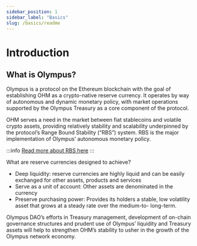 ```yaml
---
sidebar_position: 1
sidebar_label: "Basics"
slug: /basics/readme
---
```


# Introduction

## What is Olympus?

Olympus is a protocol on the Ethereum blockchain with the goal of establishing OHM as a crypto-native reserve currency. It operates by way of autonomous and dynamic monetary policy, with market operations supported by the Olympus Treasury as a core component of the protocol.

OHM serves a need in the market between fiat stablecoins and volatile crypto assets, providing relatively stability and scalability underpinned by the protocol’s Range Bound Stability (“RBS”) system.  RBS is the major implementation of Olympus’ autonomous monetary policy.

:::info
[Read more about RBS here](../treasury/range-bound.md)
:::

What are reserve currencies designed to achieve?

* Deep liquidity: reserve currencies are highly liquid and can be easily exchanged for other assets, products and services
* Serve  as a unit of account: Other assets are denominated in the currency
* Preserve purchasing power: Provides its holders a stable, low volatility asset that grows at a steady rate over the medium-to- long-term.

Olympus DAO’s efforts in Treasury management, development of on-chain governance structures and prudent use of Olympus’ liquidity and Treasury assets will help to strengthen OHM’s stability to usher in the growth of the Olympus network economy.
